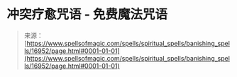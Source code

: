 <!--yml

分类：未分类

日期：2024年06月12日 18:57:45

-->

# 冲突疗愈咒语 - 免费魔法咒语

> 来源：[https://www.spellsofmagic.com/spells/spiritual_spells/banishing_spells/16952/page.html#0001-01-01](https://www.spellsofmagic.com/spells/spiritual_spells/banishing_spells/16952/page.html#0001-01-01)
